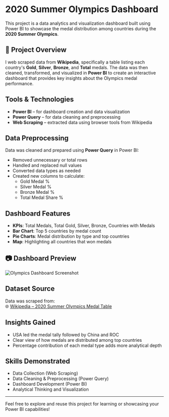 # 2020 Summer Olympics Dashboard

This project is a data analytics and visualization dashboard built using Power BI to showcase the medal distribution among countries during the **2020 Summer Olympics**.

## 📌 Project Overview

I web scraped data from **Wikipedia**, specifically a table listing each country's **Gold**, **Silver**, **Bronze**, and **Total** medals. The data was then cleaned, transformed, and visualized in **Power BI** to create an interactive dashboard that provides key insights about the Olympics medal performance.

## Tools & Technologies

- **Power BI** – for dashboard creation and data visualization
- **Power Query** – for data cleaning and preprocessing
- **Web Scraping** – extracted data using browser tools from Wikipedia

## Data Preprocessing

Data was cleaned and prepared using **Power Query** in Power BI:
- Removed unnecessary or total rows
- Handled and replaced null values
- Converted data types as needed
- Created new columns to calculate:
  - Gold Medal %
  - Silver Medal %
  - Bronze Medal %
  - Total Medal Share %

## Dashboard Features

- **KPIs**: Total Medals, Total Gold, Silver, Bronze, Countries with Medals
- **Bar Chart**: Top 5 countries by medal count
- **Pie Charts**: Medal distribution by type and top countries
- **Map**: Highlighting all countries that won medals

## 📷 Dashboard Preview

![Olympics Dashboard Screenshot](dashboard.png)

## Dataset Source

Data was scraped from:  
🌐 [Wikipedia – 2020 Summer Olympics Medal Table](https://en.wikipedia.org/wiki/2020_Summer_Olympics_medal_table)

## Insights Gained

- USA led the medal tally followed by China and ROC
- Clear view of how medals are distributed among top countries
- Percentage contribution of each medal type adds more analytical depth

## Skills Demonstrated

- Data Collection (Web Scraping)
- Data Cleaning & Preprocessing (Power Query)
- Dashboard Development (Power BI)
- Analytical Thinking and Visualization

---

Feel free to explore and reuse this project for learning or showcasing your Power BI capabilities!

